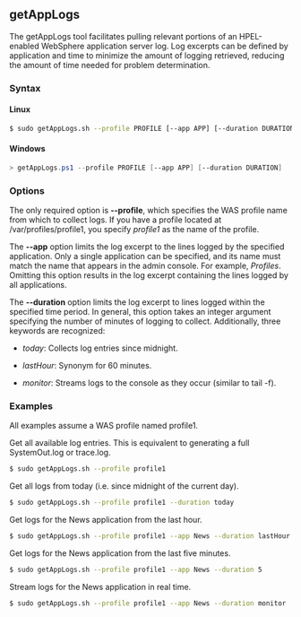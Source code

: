 ## getAppLogs

The getAppLogs tool facilitates pulling relevant portions of an HPEL-enabled WebSphere application server log. Log excerpts 
can be defined by application and time to minimize the amount of logging retrieved, reducing the amount of time needed for
problem determination.

### Syntax

#### Linux
```bash
$ sudo getAppLogs.sh --profile PROFILE [--app APP] [--duration DURATION]
```

#### Windows
```PowerShell
> getAppLogs.ps1 --profile PROFILE [--app APP] [--duration DURATION]
```

### Options

The only required option is **--profile**, which specifies the WAS profile name from which to collect logs. If you have a 
profile located at /var/profiles/profile1, you specify _profile1_ as the name of the profile.

The **--app** option limits the log excerpt to the lines logged by the specified application. Only a single application can 
be specified, and its name must match the name that appears in the admin console. For example, _Profiles_. Omitting this 
option results in the log excerpt containing the lines logged by all applications.

The **--duration** option limits the log excerpt to lines logged within the specified time period. In general, this option
takes an integer argument specifying the number of minutes of logging to collect. Additionally, three keywords are 
recognized:

- _today_: Collects log entries since midnight.

- _lastHour_: Synonym for 60 minutes.

- _monitor_: Streams logs to the console as they occur (similar to tail -f).

### Examples

All examples assume a WAS profile named profile1.

Get all available log entries. This is equivalent to generating a full SystemOut.log or trace.log.

```Bash
$ sudo getAppLogs.sh --profile profile1
```

Get all logs from today (i.e. since midnight of the current day).

```Bash
$ sudo getAppLogs.sh --profile profile1 --duration today
```

Get logs for the News application from the last hour.

```Bash
$ sudo getAppLogs.sh --profile profile1 --app News --duration lastHour
```

Get logs for the News application from the last five minutes.

```Bash
$ sudo getAppLogs.sh --profile profile1 --app News --duration 5
```

Stream logs for the News application in real time.

```Bash
$ sudo getAppLogs.sh --profile profile1 --app News --duration monitor